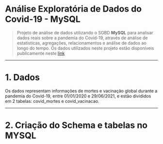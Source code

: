 # **Análise Exploratória de Dados do Covid-19 - MySQL**

> Projeto de análise de dados utilizando o SGBD **MySQL** para analisar dados reais sobre a pandemia do Covid-19, através de análise de estatísticas, agregações, relacionamentos e análise de dados ao longo do tempo.
> Os dados utilizados neste projeto estão disponíveis publicamente neste [link](https://ourworldindata.org/covid-deaths)

---

#  1\. **Dados**

Os dados representam informações de mortes e vacinação global durante a pandemia do Covid-19, entre 01/01/2020 e 29/06/2021, e estão divididos em 2 tabelas: covid_mortes e covid_vacinacao.

---

#  2\. **Criação do Schema e tabelas no MYSQL**

